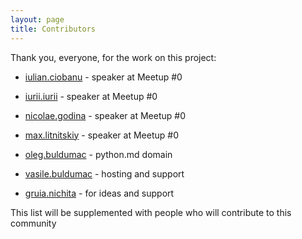 ```yaml
---
layout: page
title: Contributors
---
```


Thank you, everyone, for the work on this project:

* [iulian.ciobanu](https://www.linkedin.com/in/iulian-ciobanu-22964578/) - speaker at Meetup #0
* [iurii.iurii](https://www.linkedin.com/in/iurii-iurii/) - speaker at Meetup #0
* [nicolae.godina](https://www.linkedin.com/in/nicolae-godina/) - speaker at Meetup #0
* [max.litnitskiy](https://www.linkedin.com/in/litnimax/) - speaker at Meetup #0


* [oleg.buldumac](https://www.facebook.com/oleg.buldumac) - python.md domain
* [vasile.buldumac](https://www.linkedin.com/in/vasile-buldumac-41013612b/) - hosting and support
* [gruia.nichita](https://www.linkedin.com/in/nichita-gruia-a2b97b13b/) - for ideas and support

This list will be supplemented with people who will contribute to this community